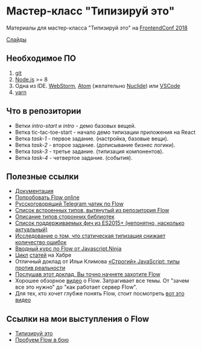 # Мастер-класс "Типизируй этo"

Материалы для мастер-класса "Типизируй это" на [FrontendConf 2018](http://frontendconf.ru/moscow/2018/abstracts/3774)

[Слайды](https://drive.google.com/open?id=1JDESNdIC7CefwB7hBd8ns0Z8AEzPdXxM)

## Необходимое ПО
1. [git](https://git-scm.com/)
2. [Node.js](https://nodejs.org/en/) >= 8  
3. Одна из IDE. [WebStorm](https://www.jetbrains.com/webstorm/), 
[Atom](https://flight-manual.atom.io/getting-started/sections/installing-atom/)
(желательно [Nuclide](https://nuclide.io/docs/quick-start/getting-started/#installation)) 
или [VSCode](https://code.visualstudio.com/download)
4. [yarn](https://yarnpkg.com/lang/en/docs/install/)

## Что в репозитории
- Ветки *intro-start* и *intro* - демо базовых вещей.
- Ветка tic-tac-toe-start - начало демо типизации приложения на React
- Ветка *task-1* - первое задание. (настройка, базовые вещи).
- Ветка *task-2* - второе задание. (дописывание бизнес логики).
- Ветка *task-3* - третье задание. (типизация компонентов).
- Ветка *task-4* - четвертое задание. (события).

## Полезные ссылки
- [Документация](https://flow.org/en/docs/) 
- [Попробовать Flow online](https://flow.org/try/)
- [Русскоговорящий Telegram чатик по Flow](https://t.me/flowtype_ru)
- [Список встроенных типов, вытянутый из репозитория Flow](https://www.saltycrane.com/flow-type-cheat-sheet/latest)
- [Описание типов сторонних библиотек](https://github.com/flowtype/flow-typed)
- [Список поддерживаемых фич из ES2015+ (непонятно, насколько актуальный)](https://github.com/facebook/flow/issues/560)
- [Исследование о том, что статическая типизация снижает количество ошибок](https://blog.acolyer.org/2017/09/19/to-type-or-not-to-type-quantifying-detectable-bugs-in-javascript) 
- [Вводный курс по Flow от Javascript.Ninja](https://www.youtube.com/playlist?list=PLvTBThJr861zvILAjREUakZ6E5l7h7lsZ)
- [Цикл](https://habrahabr.ru/post/326304/) [статей](https://habrahabr.ru/post/326394/) на Хабре
- Отличный доклад от Ильи Климова [«Строгий» JavaScript: типы против реальности](https://www.youtube.com/watch?time_continue=1&v=etKOc80-cw0)
- [Послушав этот доклад, Вы точно начнете захотите Flow](https://www.youtube.com/watch?v=V1po0BT7kac)
- Хорошее обзорное [видео](https://www.youtube.com/watch?v=IwVyroc__bM) о Flow. Затрагивает все темы. От "зачем все это нужно" до "как работает сервер Flow".
- Для тех, кто хочет глубже понять Flow, стоит посмотреть [вот это видео](https://www.youtube.com/watch?v=VEaDsKyDxkY)

## Ссылки на мои выступления о Flow
- [Типизируй это](https://github.com/AlexanderShushunov/flow-insider-nn)
- [Пробуем Flow в бою](https://github.com/AlexanderShushunov/flow-in-the-big-project)